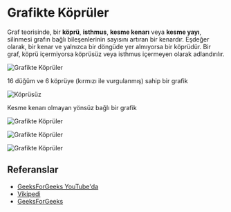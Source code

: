 # Grafikte Köprüler

Graf teorisinde, bir **köprü**, **isthmus**, **kesme kenarı** veya **kesme yayı**, silinmesi grafın bağlı bileşenlerinin sayısını artıran bir kenardır. Eşdeğer olarak, bir kenar ve yalnızca bir döngüde yer almıyorsa bir köprüdür. Bir graf, köprü içermiyorsa köprüsüz veya isthmus içermeyen olarak adlandırılır.

![Grafikte Köprüler](https://upload.wikimedia.org/wikipedia/commons/d/df/Graph_cut_edges.svg)

16 düğüm ve 6 köprüye (kırmızı ile vurgulanmış) sahip bir grafik

![Köprüsüz](https://upload.wikimedia.org/wikipedia/commons/b/bf/Undirected.svg)

Kesme kenarı olmayan yönsüz bağlı bir grafik

![Grafikte Köprüler](https://www.geeksforgeeks.org/wp-content/uploads/Bridge1.png)

![Grafikte Köprüler](https://www.geeksforgeeks.org/wp-content/uploads/Bridge2.png)

![Grafikte Köprüler](https://www.geeksforgeeks.org/wp-content/uploads/Bridge3.png)

## Referanslar

- [GeeksForGeeks YouTube'da](https://www.youtube.com/watch?v=thLQYBlz2DM&list=PLLXdhg_r2hKA7DPDsunoDZ-Z769jWn4R8)
- [Vikipedi](https://en.wikipedia.org/wiki/Bridge_%28graph_theory%29#Tarjan.27s_Bridge-finding_algorithm)
- [GeeksForGeeks](https://www.geeksforgeeks.org/bridge-in-a-graph/)


